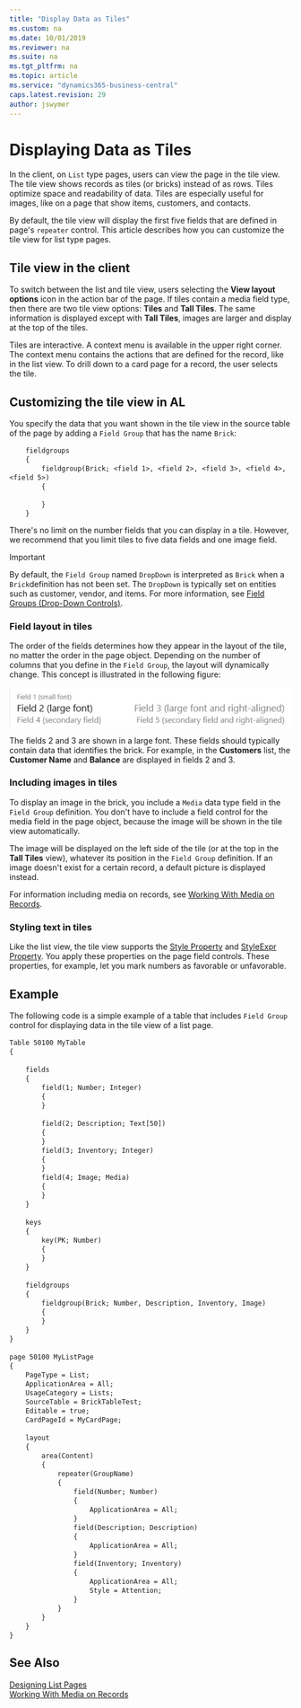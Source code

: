 ```yaml
---
title: "Display Data as Tiles"
ms.custom: na
ms.date: 10/01/2019
ms.reviewer: na
ms.suite: na
ms.tgt_pltfrm: na
ms.topic: article
ms.service: "dynamics365-business-central"
caps.latest.revision: 29
author: jswymer
---
```

# Displaying Data as Tiles

In the client, on `List` type pages, users can view the page in the tile view. The tile view shows records as tiles (or bricks) instead of as rows. Tiles optimize space and readability of data. Tiles are especially useful for images, like on a page that show items, customers, and contacts. 

By default, the tile view will display the first five fields that are defined in page's `repeater` control. This article describes how you can customize the tile view for list type pages.

## Tile view in the client

To switch between the list and tile view, users selecting the **View layout options** icon in the action bar of the page. If tiles contain a media field type, then there are two tile view options: **Tiles** and **Tall Tiles**. The same information is displayed except with **Tall Tiles**, images are larger and display at the top of the tiles. 

Tiles are interactive. A context menu is available in the upper right corner. The context menu contains the actions that are defined for the record, like in the list view. To drill down to a card page for a record, the user selects the tile.
  

## Customizing the tile view in AL

You specify the data that you want shown in the tile view in the source table of the page by adding a `Field Group` that has the name `Brick`:

```
    fieldgroups
    {
        fieldgroup(Brick; <field 1>, <field 2>, <field 3>, <field 4>, <field 5>)
        {
            
        }
    }
```

There's no limit on the number fields that you can display in a tile. However, we recommend that you limit tiles to five data fields and one image field.

> [!IMPORTANT]  
>  By default, the `Field Group` named `DropDown` is interpreted as `Brick` when a `Brick`definition has not been set. The `DropDown` is typically set on entities such as customer, vendor, and items. For more information, see [Field Groups (Drop-Down Controls)](devenv-field-groups.md). 

### Field layout in tiles

The order of the fields determines how they appear in the layout of the tile, no matter the order in the page object. Depending on the number of columns that you define in the `Field Group`, the layout will dynamically change. This concept is illustrated in the following figure:

 ![Brick layout for tablet and phone](media/TabletPhone_BrickLayout-v2.jpg "TabletPhone\BrickLayout")  

The fields 2 and 3 are shown in a large font. These fields should typically contain data that identifies the brick. For example, in the **Customers** list, the **Customer Name** and **Balance** are displayed in fields 2 and 3. 

### Including images in tiles

To display an image in the brick, you include a `Media` data type field in the `Field Group` definition. You don't have to include a field control for the media field in the page object, because the image will be shown in the tile view automatically.

The image will be displayed on the left side of the tile (or at the top in the **Tall Tiles** view), whatever its position in the `Field Group` definition. If an image doesn't exist for a certain record, a default picture is displayed instead.

For information including media on records, see [Working With Media on Records](devenv-working-with-media-on-records.md).

### Styling text in tiles

Like the list view, the tile view supports the [Style Property](properties/devenv-style-property.md) and [StyleExpr Property](properties/devenv-styleexpr-property.md). You apply these properties on the page field controls. These properties, for example, let you mark numbers as favorable or unfavorable. 


## Example
The following code is a simple example of a table that includes `Field Group` control for displaying data in the tile view of a list page.

```
Table 50100 MyTable
{

    fields
    {
        field(1; Number; Integer)
        {
        }

        field(2; Description; Text[50])
        {
        }
        field(3; Inventory; Integer)
        {
        }
        field(4; Image; Media)
        {
        }
    }

    keys
    {
        key(PK; Number)
        {
        }
    }

    fieldgroups
    {
        fieldgroup(Brick; Number, Description, Inventory, Image)
        {
        }
    }
}

page 50100 MyListPage
{
    PageType = List;
    ApplicationArea = All;
    UsageCategory = Lists;
    SourceTable = BrickTableTest;
    Editable = true;
    CardPageId = MyCardPage;

    layout
    {
        area(Content)
        {
            repeater(GroupName)
            {
                field(Number; Number)
                {
                    ApplicationArea = All;
                }
                field(Description; Description)
                {
                    ApplicationArea = All;
                }
                field(Inventory; Inventory)
                {
                    ApplicationArea = All;
                    Style = Attention;
                }
            }
        }
    }
}
```
<!-- 
### To display data as tiles  

1.  In the [!INCLUDE[nav_dev_short](includes/nav_dev_short_md.md)], on the **Tools** menu, choose **Object Designer** to open the Object Designer window.  

2.  In **Object Designer**, choose **Tables**, select a table, and then choose the **Design** button to open **Table Designer**. For example, select table **18**, the **Customer** table.  

3.  To open the **Field Groups** window, choose **View**, and then choose **Field Groups**.  

4.  Select the first row in the **Field Groups** window, and in the **Name** field, type **Brick**.  

5.  In the **Field List** window, make a selection from the fields in the source table. Select more rows by using the **Shift** key. Choose the **OK** button to add the fields to the **Field Groups** table.  

6.  Close the windows and then choose **Save and Compile**.  

## Define fields to display in tile view

To specify which fields are included in a tile for a record in a list page object, you use the `Brick` field group name. The following example defines the `Brick` field group that includes two fields of a table object:


```
table 50101 MyTable
{
    DataClassification = ToBeClassified;
    
    
    fields
    
    {
        field(1;MyField1; Integer)
        {
            DataClassification = ToBeClassified;
            
        }
        field(2;MyField2; Integer)
        {
            DataClassification = ToBeClassified;
            
        }
    }

    keys
    {
        key(PK; MyField)
        {
            Clustered = true;
        }
    }

    fieldgroups
    {
        fieldgroup(Brick; MyField1, MyField2)
        {
            
        }
    }

```
-->
## See Also  
[Designing List Pages](devenv-designing-list-pages.md)  
[Working With Media on Records](devenv-working-with-media-on-records.md)  
